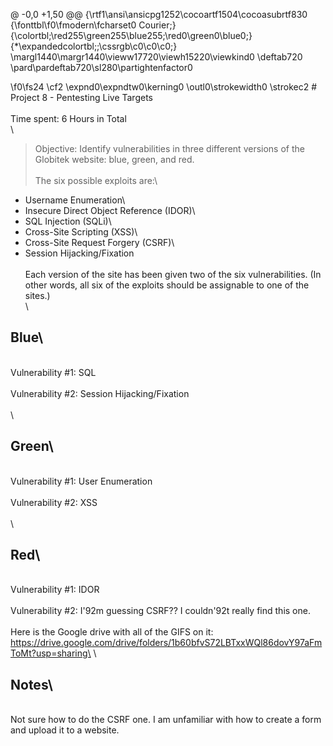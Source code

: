 @ -0,0 +1,50 @@
{\rtf1\ansi\ansicpg1252\cocoartf1504\cocoasubrtf830
{\fonttbl\f0\fmodern\fcharset0 Courier;}
{\colortbl;\red255\green255\blue255;\red0\green0\blue0;}
{\*\expandedcolortbl;;\cssrgb\c0\c0\c0;}
\margl1440\margr1440\vieww17720\viewh15220\viewkind0
\deftab720
\pard\pardeftab720\sl280\partightenfactor0

\f0\fs24 \cf2 \expnd0\expndtw0\kerning0
\outl0\strokewidth0 \strokec2 # Project 8 - Pentesting Live Targets\
\
Time spent: 6 Hours in Total \
\
> Objective: Identify vulnerabilities in three different versions of the Globitek website: blue, green, and red.\
\
The six possible exploits are:\
* Username Enumeration\
* Insecure Direct Object Reference (IDOR)\
* SQL Injection (SQLi)\
* Cross-Site Scripting (XSS)\
* Cross-Site Request Forgery (CSRF)\
* Session Hijacking/Fixation\
\
Each version of the site has been given two of the six vulnerabilities. (In other words, all six of the exploits should be assignable to one of the sites.)\
\
## Blue\
\
Vulnerability #1: SQL\
\
Vulnerability #2: Session Hijacking/Fixation\
\
\
## Green\
\
Vulnerability #1: User Enumeration\
\
Vulnerability #2: XSS\
\
\
## Red\
\
Vulnerability #1: IDOR\
\
Vulnerability #2: I\'92m guessing CSRF?? I couldn\'92t really find this one. \
\
Here is the Google drive with all of the GIFS on it: https://drive.google.com/drive/folders/1b60bfvS72LBTxxWQl86dovY97aFmToMt?usp=sharing\
\
## Notes\
\
Not sure how to do the CSRF one. I am unfamiliar with how to create a form and upload it to a website. 
